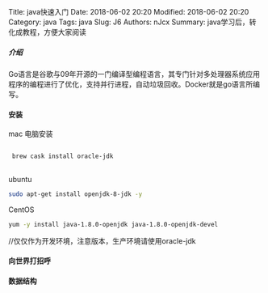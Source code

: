 Title: java快速入门
Date: 2018-06-02 20:20
Modified: 2018-06-02 20:20
Category: java
Tags: java
Slug: J6
Authors: nJcx
Summary: java学习后，转化成教程，方便大家阅读

##### 介绍

Go语言是谷歌与09年开源的一门编译型编程语言，其专门针对多处理器系统应用程序的编程进行了优化，支持并行进程，自动垃圾回收。Docker就是go语言所编写。


#### 安装
mac 电脑安装

```bash

 brew cask install oracle-jdk
 
```
ubuntu

```bash
sudo apt-get install openjdk-8-jdk -y

```
CentOS 

```bash
yum -y install java-1.8.0-openjdk java-1.8.0-openjdk-devel

```

//仅仅作为开发环境，注意版本，生产环境请使用oracle-jdk

#### 向世界打招呼



####  数据结构



